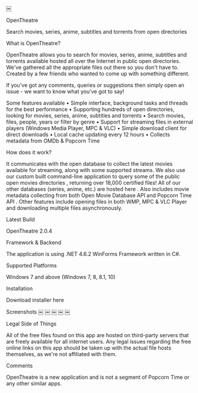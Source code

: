
￼

OpenTheatre

Search movies, series, anime, subtitles and torrents from open directories

What is OpenTheatre?

OpenTheatre allows you to search for movies, series, anime, subtitles and torrents available hosted all over the Internet in public open directories. We've gathered all the appropriate files out there so you don't have to. Created by a few friends who wanted to come up with something different.

If you've got any comments, queries or suggestions then simply open an issue - we want to know what you've got to say!

Some features available
• Simple interface, background tasks and threads for the best performance
• Supporting hundreds of open directories, looking for movies, series, anime, subtitles and torrents
• Search movies, files, people, years or filter by genre
• Support for streaming files in external players (Windows Media Player, MPC & VLC)
• Simple download client for direct downloads
• Local cache updating every 12 hours
• Collects metadata from OMDb & Popcorn Time

How does it work?

It communicates with the open database to collect the latest movies available for streaming, along with some supported streams. We also use our custom built command-line application to query some of the public open movies directories , returning over 18,000 certified files! All of our other databases (series, anime, etc.) are hosted here . Also includes movie metadata collecting from both Open Movie Database API and Popcorn Time API . Other features include opening files in both WMP, MPC & VLC Player and downloading multiple files asynchronously.

Latest Build

OpenTheatre 2.0.4

Framework & Backend

The application is using .NET 4.6.2 WinForms Framework written in C#.

Supported Platforms

Windows 7 and above (Windows 7, 8, 8.1, 10)

Installation

Download installer here

Screenshots
￼
￼
￼
￼
￼

Legal Side of Things

All of the free files found on this app are hosted on third-party servers that are freely available for all internet users. Any legal issues regarding the free online links on this app should be taken up with the actual file hosts themselves, as we're not affiliated with them.

Comments

OpenTheatre is a new application and is not a segment of Popcorn Time or any other similar apps.